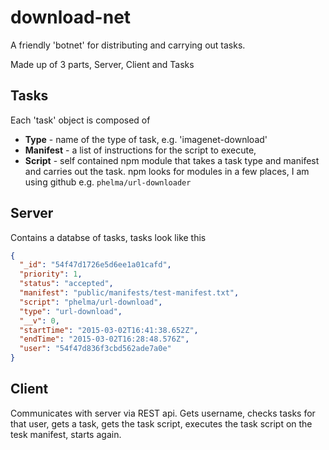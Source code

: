 # download-net
A friendly 'botnet' for distributing and carrying out tasks.

Made up of 3 parts, Server, Client and Tasks

## Tasks
Each 'task' object is composed of

* **Type** - name of the type of task, e.g. 'imagenet-download'
* **Manifest** - a list of instructions for the script to execute,
* **Script** - self contained npm module that takes a task type and manifest and carries out the task. npm looks for modules in a few places, I am using github e.g. `phelma/url-downloader`

## Server

Contains a databse of tasks, tasks look like this
```JSON
{
  "_id": "54f47d1726e5d6ee1a01cafd",
  "priority": 1,
  "status": "accepted",
  "manifest": "public/manifests/test-manifest.txt",
  "script": "phelma/url-download",
  "type": "url-download",
  "__v": 0,
  "startTime": "2015-03-02T16:41:38.652Z",
  "endTime": "2015-03-02T16:28:48.576Z",
  "user": "54f47d836f3cbd562ade7a0e"
}
```


## Client
Communicates with server via REST api.
Gets username, checks tasks for that user, gets a task, gets the task script, executes the task script on the tesk manifest, starts again.
